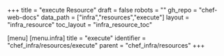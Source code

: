 +++
title = "execute Resource"
draft = false
robots = ""
gh_repo = "chef-web-docs"
data_path = ["infra","resources","execute"]
layout = "infra_resource"
toc_layout = "infra_resource_toc"

[menu]
  [menu.infra]
    title = "execute"
    identifier = "chef_infra/resources/execute"
    parent = "chef_infra/resources"
+++

<!-- The contents of this page are automatically generated from the execute.yaml file in the data directory. -->
<!-- To suggest a change, edit the https://github.com/chef/chef/blob/master/lib/chef/resource/execute.rb file
      and submit a pull request to the https://github.com/chef/chef repository. -->
